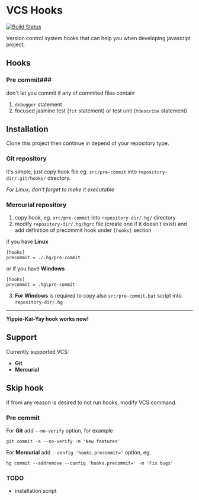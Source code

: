 # VCS Hooks

[![Build Status](https://travis-ci.org/horaklukas/vcs-hooks.svg?branch=master)](https://travis-ci.org/horaklukas/vcs-hooks)

Version control system hooks that can help you when developing javascript project.

## Hooks

### Pre commit###

don't let you commit if any of commited files contain

1. `debugger` statement
2. focused jasmine test (`fit` statement) or test unit (`fdescribe` statement)

## Installation

Clone this project then continue in depend of your repository type.

### Git repository

it's simple, just copy hook file eg. `src/pre-commit` into `repository-dir/.git/hooks/` directory.

_For Linux, don't forget to make it executable_

### Mercurial repository

1. copy hook, eg. `src/pre-commit` into `repository-dir/.hg/` directory
2. modify `repository-dir/.hg/hgrc` file (create one if it doesn't exist) and add
definition of precommit hook under `[hooks]` section

  if you have **Linux**
  ```
  [hooks]
  precommit = ./.hg/pre-commit
  ```

  or if you have **Windows**
  ```
  [hooks]
  precommit = .hg\pre-commit
  ```

3. **For Windows** is required to copy also `src/pre-commit.bat` script into
`repository-dir/.hg`

---------------------------------

**Yippie-Kai-Yay hook works now!**

## Support

Currently supported VCS:

 * **Git**
 * **Mercurial**

## Skip hook

If from any reason is desired to not run hooks, modify VCS command.

### Pre commit

For **Git** add `--no-verify` option, for example

  ```
  git commit -a --no-verify -m 'New features'
  ```

For **Mercurial** add `--config 'hooks.precommit='` option, eg.

  ```
  hg commit --addremove --config 'hooks.precommit=' -m 'Fix bugs'
  ```

### TODO

* installation script
